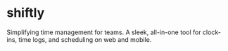 # shiftly
Simplifying time management for teams. A sleek, all-in-one tool for clock-ins, time logs, and scheduling on web and mobile.
